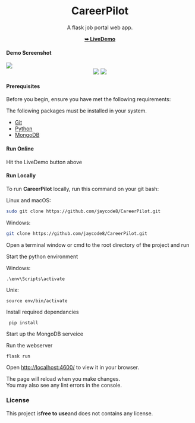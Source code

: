 <div align="center">
   <h1>CareerPilot</h1>
   <p>A flask job portal web app.</p>
   <a href="https://career-pilot.vercel.app/home/"><strong>➥ LiveDemo</strong></a>
</div>

#### Demo Screenshot

<img src="https://res.cloudinary.com/doyu5zfek/image/upload/v1712223202/Projects/ucdv6pzymobj2qitqdqd.png" />

<div align="center">
   <img src="https://img.badgesize.io/https://github.com/jaycode8/CareerPilot.git" style="plastic"  />
   <img src="https://img.shields.io/github/stars/jaycode8/CareerPilot?style=social" />
</div>

#### Prerequisites

Before you begin, ensure you have met the following requirements:
 <p>The following packages must be installed in your system.</p>

* [Git](https://git-scm.com/downloads "Download Git")
* [Python](https://www.python.org/downloads/)
* [MongoDB](https://www.mongodb.com/docs/v3.4/administration/install-community/)

#### Run Online

Hit the LiveDemo button above

#### Run Locally

To run **CareerPilot** locally, run this command on your git bash:

Linux and macOS:

 ```bash 
 sudo git clone https://github.com/jaycode8/CareerPilot.git
 ``` 

Windows:

 ```bash 
 git clone https://github.com/jaycode8/CareerPilot.git
 ```

Open a terminal window or cmd to the root directory of the project and run

Start the python environment

Windows:
 ```
 .\env\Scripts\activate
 ```
Unix:
 ```
 source env/bin/activate
 ```
Install required dependancies
```
 pip install
 ```
Start up the MongoDB serveice

Run the webserver
 ```
 flask run
 ```


Open [http://localhost:4600/](http://localhost:4600/) to view it in your browser.

The page will reload when you make changes.\
You may also see any lint errors in the console.

### License

This project is**free to use**and does not contains any license.
